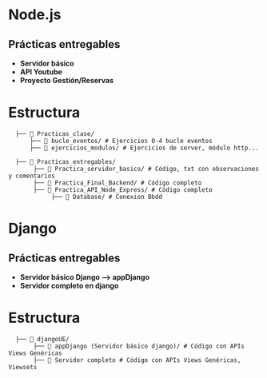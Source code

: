 # Node.js

## Prácticas entregables

- **Servidor básico**
- **API Youtube**
- **Proyecto Gestión/Reservas**

# Estructura

      ├── 📁 Practicas_clase/ 
          ├── 📁 bucle_eventos/ # Ejercicios 0-4 bucle eventos
          ├── 📁 ejercicios_modulos/ # Ejercicios de server, módulo http...
          
      ├── 📁 Practicas_entregables/
           ├── 📁 Practica_servidor_basico/ # Código, txt con observaciones y comentarios 
           ├── 📁 Practica_Final_Backend/ # Código completo
           ├── 📁 Practica_API_Node_Express/ # Código completo
                ├── 📁 Database/ # Conexion Bbdd


# Django

## Prácticas entregables

- **Servidor básico Django --> appDjango**
- **Servidor completo en django**

# Estructura
          
      ├── 📁 djangoUE/
           ├── 📁 appDjango (Servidor básico django)/ # Código con APIs Views Genéricas
           ├── 📁 Servidor completo # Código con APIs Views Genéricas, Viewsets
           
